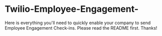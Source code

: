 # Twilio-Employee-Engagement-
Here is everything you'll need to quickly enable your company to send Employee Engagement Check-ins. Please read the README first. Thanks!
